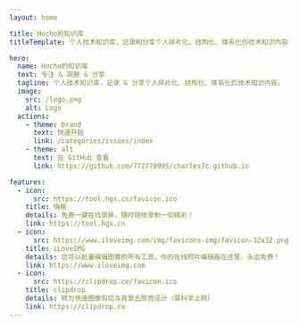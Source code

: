 ```yaml
---
layout: home

title: Hocho的知识库
titleTemplate: 个人技术知识库，记录和分享个人碎片化、结构化、体系化的技术知识内容

hero:
  name: Hocho的知识库
  text: 专注 & 洞察 & 分享
  tagline: 个人技术知识库，记录 & 分享个人碎片化、结构化、体系化的技术知识内容。
  image:
    src: /logo.png
    alt: Logo
  actions:
    - theme: brand
      text: 快速开始
      link: /categories/issues/index
    - theme: alt
      text: 在 GitHub 查看
      link: https://github.com/772778995/charles7c.github.io

features:
  - icon:
      src: https://tool.hgs.cn/favicon.ico
    title: 嗨格
    details: 免费一键在线录屏，随时随地录制一切精彩！
    link: https://tool.hgs.cn
  - icon:
      src: https://www.iloveimg.com/img/favicons-img/favicon-32x32.png
    title: iLoveIMG
    details: 您可以批量编辑图像的所有工具，你的在线照片编辑器在这里，永远免费！
    link: https://www.iloveimg.com
  - icon:
      src: https://clipdrop.co/favicon.ico
    title: clipdrop
    details: 转为快速图像剪切与背景去除而设计（需科学上网）
    link: https://clipdrop.co
---
```

<script setup>
import $ from 'jquery'

const $script = $(`
<script
  defer
  src="./qc_jssdk.js"
  data-appid="102134934"
  data-redirecturi="https://wuhaochao.top/login"
/>
`)

$('head').append($script)

$('body').append($(`<div></div>`).attr('id', 'qqLoginBtn').css({ position: 'fixed', top: '20px', right: '30px' }))

const delay = (ms = 0) => new Promise(resolve => setTimeout(resolve, ms))

;(async () => {
  while(!window.QC) {
    await delay(100)
  }
  window.QC.Login({ btnId: 'qqLoginBtn' })
})()
</script>